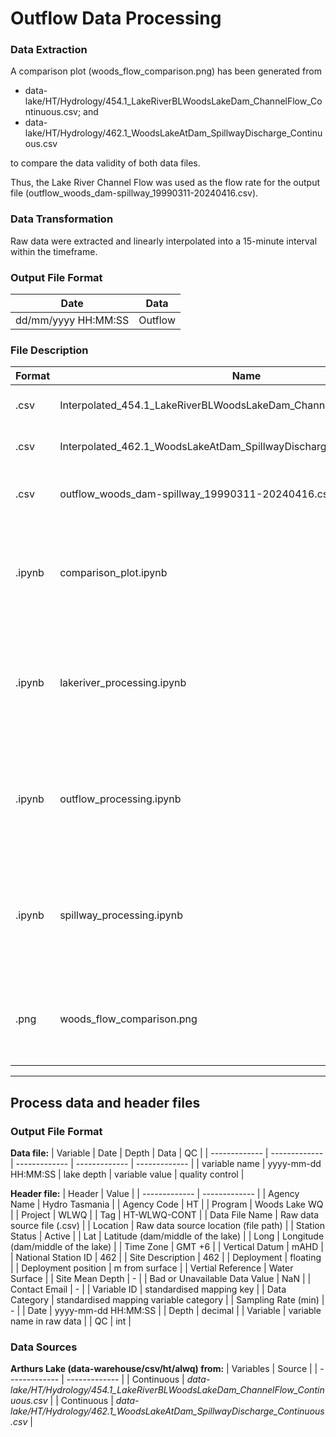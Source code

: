 # Outflow Data Processing

### Data Extraction
A comparison plot (woods_flow_comparison.png) has been generated from 

- data-lake/HT/Hydrology/454.1_LakeRiverBLWoodsLakeDam_ChannelFlow_Continuous.csv; and
- data-lake/HT/Hydrology/462.1_WoodsLakeAtDam_SpillwayDischarge_Continuous.csv

to compare the data validity of both data files.

Thus, the Lake River Channel Flow was used as the flow rate for the output file (outflow_woods_dam-spillway_19990311-20240416.csv).

### Data Transformation
Raw data were extracted and linearly interpolated into a 15-minute interval within the timeframe.

### Output File Format
| Date  | Data |
| ------------- | ------------- |
| dd/mm/yyyy HH:MM:SS  | Outflow  |

### File Description
| Format  | Name  | Description  |
| ------------- | ------------- | ------------- |
| .csv  | Interpolated_454.1_LakeRiverBLWoodsLakeDam_ChannelFlow_Continuous.csv  | Interpolated lake river flow |
| .csv  | Interpolated_462.1_WoodsLakeAtDam_SpillwayDischarge_Continuous.csv  | Interpolated spillway flow |
| .csv  | outflow_woods_dam-spillway_19990311-20240416.csv | Interpolated outflow of Woods Lake |
| .ipynb  | comparison_plot.ipynb | Python script written in Jupyter notebook for plotting comparison graph|
| .ipynb  | lakeriver_processing.ipynb | Python script written in Jupyter notebook for processing lake river data|
| .ipynb  | outflow_processing.ipynb | Python script written in Jupyter notebook for processing Woods lake outflow|
| .ipynb  | spillway_processing.ipynb | Python script written in Jupyter notebook for processing spillway data|
| .png  | woods_flow_comparison.png | Comparison plot between the flow of lake river and spillway |

---

## Process data and header files
### Output File Format
**Data file:**
| Variable  | Date | Depth | Data | QC |
| ------------- | ------------- | ------------- | ------------- | ------------- |
| variable name | yyyy-mm-dd HH:MM:SS | lake depth | variable value | quality control |

**Header file:**
| Header | Value |
| ------------- | ------------- |
| Agency Name | Hydro Tasmania |
| Agency Code | HT |
| Program | Woods Lake WQ |
| Project | WLWQ |
| Tag | HT-WLWQ-CONT |
| Data File Name | Raw data source file (.csv) |
| Location | Raw data source location (file path) |
| Station Status | Active |
| Lat | Latitude (dam/middle of the lake) |
| Long | Longitude (dam/middle of the lake) |
| Time Zone | GMT +6 |
| Vertical Datum | mAHD |
| National Station ID | 462 |
| Site Description | 462 |
| Deployment | floating |
| Deployment position | m from surface |
| Vertial Reference | Water Surface |
| Site Mean Depth | - |
| Bad or Unavailable Data Value | NaN |
| Contact Email | - |
| Variable ID | standardised mapping key |
| Data Category | standardised mapping variable category |
| Sampling Rate (min) | - |
| Date | yyyy-mm-dd HH:MM:SS |
| Depth | decimal |
| Variable | variable name in raw data |
| QC | int |

### Data Sources
**Arthurs Lake (data-warehouse/csv/ht/alwq) from:**
| Variables | Source |
| ------------- | ------------- |
| Continuous | *data-lake/HT/Hydrology/454.1_LakeRiverBLWoodsLakeDam_ChannelFlow_Continuous.csv* |
| Continuous | *data-lake/HT/Hydrology/462.1_WoodsLakeAtDam_SpillwayDischarge_Continuous.csv* |
